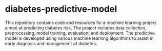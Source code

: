 # diabetes-predictive-model
This repository contains code and resources for a machine learning project aimed at predicting diabetes risk. The project includes data collection, preprocessing, model training, evaluation, and deployment. The predictive model is developed using various machine learning algorithms to assist in early diagnosis and management of diabetes.
